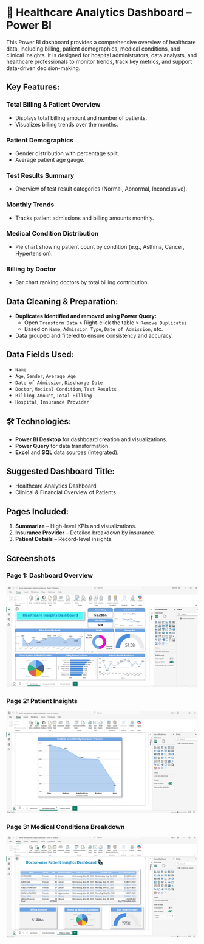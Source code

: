 # 🏥 Healthcare Analytics Dashboard – Power BI

This Power BI dashboard provides a comprehensive overview of healthcare data, including billing, patient demographics, medical conditions, and clinical insights. It is designed for hospital administrators, data analysts, and healthcare professionals to monitor trends, track key metrics, and support data-driven decision-making.

## Key Features:

### Total Billing & Patient Overview
- Displays total billing amount and number of patients.
- Visualizes billing trends over the months.

### Patient Demographics
- Gender distribution with percentage split.
- Average patient age gauge.

### Test Results Summary
- Overview of test result categories (Normal, Abnormal, Inconclusive).

### Monthly Trends
- Tracks patient admissions and billing amounts monthly.

### Medical Condition Distribution
- Pie chart showing patient count by condition (e.g., Asthma, Cancer, Hypertension).

### Billing by Doctor
- Bar chart ranking doctors by total billing contribution.

## Data Cleaning & Preparation:

- **Duplicates identified and removed using Power Query:**
  - Open `Transform Data` > Right-click the table > `Remove Duplicates`
  - Based on `Name`, `Admission Type`, `Date of Admission`, etc.
- Data grouped and filtered to ensure consistency and accuracy.

## Data Fields Used:
- `Name`
- `Age`, `Gender`, `Average Age`
- `Date of Admission`, `Discharge Date`
- `Doctor`, `Medical Condition`, `Test Results`
- `Billing Amount`, `Total Billing`
- `Hospital`, `Insurance Provider`

## 🛠 Technologies:
- **Power BI Desktop** for dashboard creation and visualizations.
- **Power Query** for data transformation.
- **Excel** and **SQL** data sources (integrated).

## Suggested Dashboard Title:
- Healthcare Analytics Dashboard
- Clinical & Financial Overview of Patients

## Pages Included:
1. **Summarize** – High-level KPIs and visualizations.
2. **Insurance Provider** – Detailed breakdown by insurance.
3. **Patient Details** – Record-level insights.

   
## Screenshots

### Page 1: Dashboard Overview
![Page 1](https://github.com/Sricharan-A/Healthcare-Analytics-Dashboard/blob/main/page.1.jpeg)

### Page 2: Patient Insights
![Page 2](https://github.com/Sricharan-A/Healthcare-Analytics-Dashboard/blob/main/page.2.jpeg.png)

### Page 3: Medical Conditions Breakdown
![Page 3](https://github.com/Sricharan-A/Healthcare-Analytics-Dashboard/blob/main/page.3.png)


